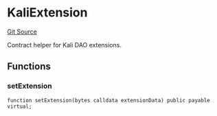 # KaliExtension
[Git Source](https://github.com/kalidao/keep/blob/4ba354e122c2e294d53e3539ad035bb2950c6c96/src/extensions/dao/utils/KaliExtension.sol)

Contract helper for Kali DAO extensions.


## Functions
### setExtension


```solidity
function setExtension(bytes calldata extensionData) public payable virtual;
```

